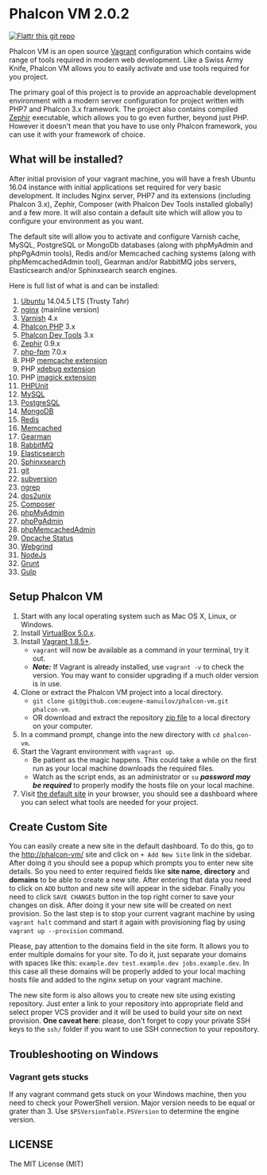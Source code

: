 # Phalcon VM 2.0.2

[![Flattr this git repo](http://api.flattr.com/button/flattr-badge-large.png)](https://flattr.com/submit/auto?user_id=eugene-manuilov&url=https%3A%2F%2Fgithub.com%2Feugene-manuilov%2Fphalcon-vm&title=Phalcon%20VM&language=en_GB&tags=github&category=software)

Phalcon VM is an open source [Vagrant](https://www.vagrantup.com/) configuration which contains wide range of tools required in modern web development. Like a Swiss Army Knife, Phalcon VM allows you to easily activate and use tools required for you project.

The primary goal of this project is to provide an approachable development environment with a modern server configuration for project written with PHP7 and Phalcon 3.x framework. The project also contains compiled [Zephir](http://zephir-lang.com/) executable, which allows you to go even further, beyond just PHP. However it doesn't mean that you have to use only Phalcon framework, you can use it with your framework of choice.

## What will be installed?

After initial provision of your vagrant machine, you will have a fresh Ubuntu 16.04 instance with initial applications set required for very basic development. It includes Nginx server, PHP7 and its extensions (including Phalcon 3.x), Zephir, Composer (with Phalcon Dev Tools installed globally) and a few more. It will also contain a default site which will allow you to configure your environment as you want.

The default site will allow you to activate and configure Varnish cache, MySQL, PostgreSQL or MongoDb databases (along with phpMyAdmin and phpPgAdmin tools), Redis and/or Memcached caching systems (along with phpMemcachedAdmin tool), Gearman and/or RabbitMQ jobs servers, Elasticsearch and/or Sphinxsearch search engines.

Here is full list of what is and can be installed:

1. [Ubuntu](http://www.ubuntu.com/) 14.04.5 LTS (Trusty Tahr)
1. [nginx](http://nginx.org/) (mainline version)
1. [Varnish](http://varnish-cache.org/) 4.x
1. [Phalcon PHP](https://phalconphp.com/) 3.x
1. [Phalcon Dev Tools](https://docs.phalconphp.com/en/latest/reference/tools.html) 3.x
1. [Zephir](http://zephir-lang.com/) 0.9.x
1. [php-fpm](http://php-fpm.org/) 7.0.x
1. PHP [memcache extension](https://pecl.php.net/package/memcache)
1. PHP [xdebug extension](https://pecl.php.net/package/xdebug/)
1. PHP [imagick extension](https://pecl.php.net/package/imagick/)
1. [PHPUnit](https://phpunit.de/)
1. [MySQL](https://www.mysql.com/)
1. [PostgreSQL](https://www.postgresql.org/)
1. [MongoDB](https://www.mongodb.com/)
1. [Redis](https://redis.io/)
1. [Memcached](http://memcached.org/)
1. [Gearman](http://gearman.org/)
1. [RabbitMQ](https://www.rabbitmq.com/)
1. [Elasticsearch](https://www.elastic.co/)
1. [Sphinxsearch](http://sphinxsearch.com/)
1. [git](http://git-scm.com/)
1. [subversion](https://subversion.apache.org/)
1. [ngrep](http://ngrep.sourceforge.net/usage.html)
1. [dos2unix](http://dos2unix.sourceforge.net/)
1. [Composer](https://github.com/composer/composer)
1. [phpMyAdmin](http://www.phpmyadmin.net/)
1. [phpPgAdmin](https://github.com/phppgadmin/phppgadmin)
1. [phpMemcachedAdmin](https://code.google.com/p/phpmemcacheadmin/)
1. [Opcache Status](https://github.com/rlerdorf/opcache-status)
1. [Webgrind](https://github.com/jokkedk/webgrind)
1. [NodeJs](https://nodejs.org/)
1. [Grunt](http://gruntjs.com/)
1. [Gulp](http://gulpjs.com/)

## Setup Phalcon VM

1. Start with any local operating system such as Mac OS X, Linux, or Windows.
1. Install [VirtualBox 5.0.x](https://www.virtualbox.org/wiki/Downloads).
1. Install [Vagrant 1.8.5+](https://www.vagrantup.com/downloads.html).
    * `vagrant` will now be available as a command in your terminal, try it out.
    * ***Note:*** If Vagrant is already installed, use `vagrant -v` to check the version. You may want to consider upgrading if a much older version is in use.
1. Clone or extract the Phalcon VM project into a local directory.
    * `git clone git@github.com:eugene-manuilov/phalcon-vm.git phalcon-vm`.
    * OR download and extract the repository [zip file](https://github.com/eugene-manuilov/phalcon-vm/archive/master.zip) to a local directory on your computer.
1. In a command prompt, change into the new directory with `cd phalcon-vm`.
1. Start the Vagrant environment with `vagrant up`.
    * Be patient as the magic happens. This could take a while on the first run as your local machine downloads the required files.
    * Watch as the script ends, as an administrator or `su` ***password may be required*** to properly modify the hosts file on your local machine.
1. Visit [the default site](http://phalcon-vm/) in your browser, you should see a dashboard where you can select what tools are needed for your project.

## Create Custom Site

You can easily create a new site in the default dashboard. To do this, go to the [http://phalcon-vm/](http://phalcon-vm/) site and click on `+ Add New Site` link in the sidebar. After doing it you should see a popup which prompts you to enter new site details. So you need to enter required fields like **site name**, **directory** and **domains** to be able to create a new site. After entering that data you need to click on `ADD` button and new site will appear in the sidebar. Finally you need to click `SAVE CHANGES` button in the top right corner to save your changes on disk. After doing it your new site will be created on next provision. So the last step is to stop your current vagrant machine by using `vagrant halt` command and start it again with provisioning flag by using `vagrant up --provision` command.

Please, pay attention to the domains field in the site form. It allows you to enter multiple domains for your site. To do it, just separate your domains with spaces like this: `example.dev test.example.dev jobs.example.dev`. In this case all these domains will be properly added to your local maching hosts file and added to the nginx setup on your vagrant machine.

The new site form is also allows you to create new site using existing repository. Just enter a link to your repository into appropriate field and select proper VCS provider and it will be used to build your site on next provision. **One caveat here**: please, don't forget to copy your private SSH keys to the `ssh/` folder if you want to use SSH connection to your repository.

## Troubleshooting on Windows

### Vagrant gets stucks

If any vagrant command gets stuck on your Windows machine, then you need to check your PowerShell version. Major version needs to be equal or grater than 3. Use `$PSVersionTable.PSVersion` to determine the engine version.

## LICENSE

The MIT License (MIT)
